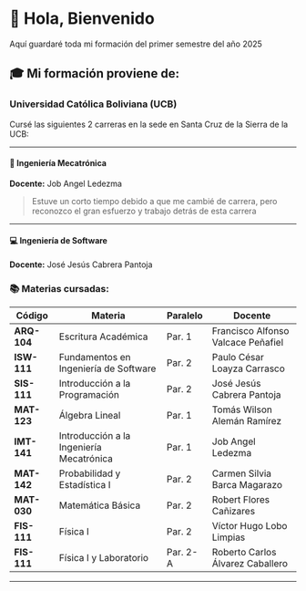 # 👋 Hola, Bienvenido

Aquí guardaré toda mi formación del primer semestre del año 2025

## 🎓 Mi formación proviene de:

### Universidad Católica Boliviana (UCB)

Cursé las siguientes 2 carreras en la sede en Santa Cruz de la Sierra de la UCB:

---

#### 🔧 Ingeniería Mecatrónica
**Docente:** Job Angel Ledezma

> Estuve un corto tiempo debido a que me cambié de carrera, pero reconozco el gran esfuerzo y trabajo detrás de esta carrera

---

#### 💻 Ingeniería de Software
**Docente:** José Jesús Cabrera Pantoja

### 📚 Materias cursadas:

| Código | Materia | Paralelo | Docente |
|--------|---------|----------|---------|
| **ARQ-104** | Escritura Académica | Par. 1 | Francisco Alfonso Valcace Peñafiel |
| **ISW-111** | Fundamentos en Ingeniería de Software | Par. 2 | Paulo César Loayza Carrasco |
| **SIS-111** | Introducción a la Programación | Par. 2 | José Jesús Cabrera Pantoja |
| **MAT-123** | Álgebra Lineal | Par. 1 | Tomás Wilson Alemán Ramírez |
| **IMT-141** | Introducción a la Ingeniería Mecatrónica | Par. 1 | Job Angel Ledezma |
| **MAT-142** | Probabilidad y Estadística I | Par. 2 | Carmen Silvia Barca Magarazo |
| **MAT-030** | Matemática Básica | Par. 2 | Robert Flores Cañizares |
| **FIS-111** | Física I | Par. 2 | Víctor Hugo Lobo Limpias |
| **FIS-111** | Física I y Laboratorio | Par. 2-A | Roberto Carlos Álvarez Caballero |

---

